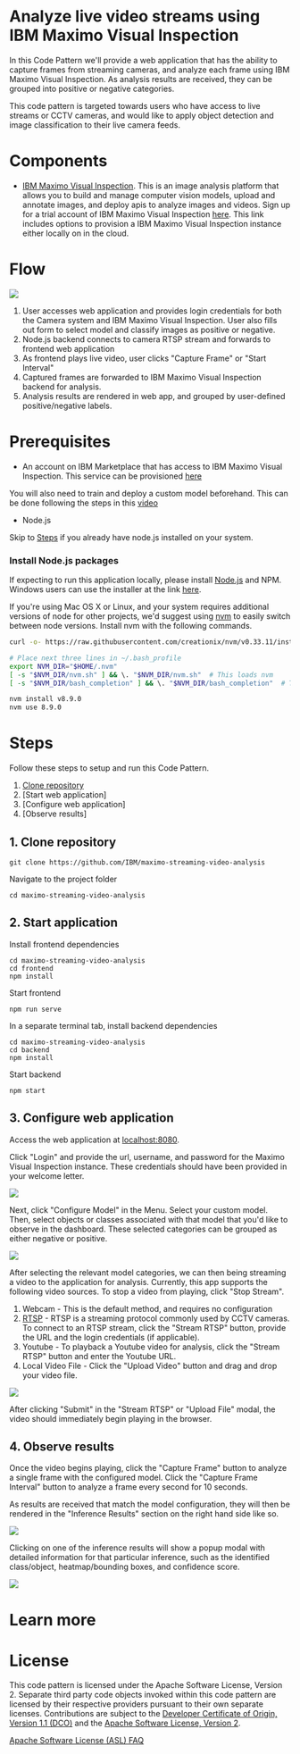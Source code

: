 # Analyze live video streams using IBM Maximo Visual Inspection

In this Code Pattern we'll provide a web application that has the ability to capture frames from streaming cameras, and analyze each frame using IBM Maximo Visual Inspection. As analysis results are received, they can be grouped into positive or negative categories.

This code pattern is targeted towards users who have access to live streams or CCTV cameras, and would like to apply object detection and image classification to their live camera feeds.

<!-- When the reader has completed this Code Pattern, they will understand how to extract information from an IBM Maximo Visual Inspection instance as a CSV file, and how to visualize and filter the data within a web browser. -->

<!-- The intended audience for this Code Pattern -->

#  Components

* [IBM Maximo Visual Inspection](https://www.ibm.com/us-en/marketplace/ibm-powerai-vision). This is an image analysis platform that allows you to build and manage computer vision models, upload and annotate images, and deploy apis to analyze images and videos. Sign up for a trial account of IBM Maximo Visual Inspection [here](https://developer.ibm.com/linuxonpower/deep-learning-powerai/try-powerai/). This link includes options to provision a IBM Maximo Visual Inspection instance either locally on in the cloud.

# Flow

<img src="https://i.imgur.com/islfQZk.png">


1. User accesses web application and provides login credentials for both the Camera system and IBM Maximo Visual Inspection. User also fills out form to select model and classify images as positive or negative.
2. Node.js backend connects to camera RTSP stream and forwards to frontend web application
3. As frontend plays live video, user clicks "Capture Frame" or "Start Interval"
4. Captured frames are forwarded to IBM Maximo Visual Inspection backend for analysis.
5. Analysis results are rendered in web app, and grouped by user-defined positive/negative labels.

# Prerequisites

* An account on IBM Marketplace that has access to IBM Maximo Visual Inspection. This service can be provisioned [here](https://developer.ibm.com/linuxonpower/deep-learning-powerai/vision/access-registration-form/)

You will also need to train and deploy a custom model beforehand. This can be done following the steps in this [video](https://www.youtube.com/watch?v=-gzGuj3B__U)

* Node.js

Skip to [Steps](#maximo-live-analysis) if you already have node.js installed on your system.

### Install Node.js packages

If expecting to run this application locally, please install [Node.js](https://nodejs.org/en/) and NPM. Windows users can use the installer at the link [here](https://nodejs.org/en/download/).

If you're using Mac OS X or Linux, and your system requires additional versions of node for other projects, we'd suggest using [nvm](https://github.com/creationix/nvm) to easily switch between node versions. Install nvm with the following commands.

```bash
curl -o- https://raw.githubusercontent.com/creationix/nvm/v0.33.11/install.sh | bash
```


```bash
# Place next three lines in ~/.bash_profile
export NVM_DIR="$HOME/.nvm"
[ -s "$NVM_DIR/nvm.sh" ] && \. "$NVM_DIR/nvm.sh"  # This loads nvm
[ -s "$NVM_DIR/bash_completion" ] && \. "$NVM_DIR/bash_completion"  # This loads nvm bash_completion
```


```bash
nvm install v8.9.0
nvm use 8.9.0
```


# Steps

Follow these steps to setup and run this Code Pattern.

1. [Clone repository](#1-clone-repository)
2. [Start web application]
3. [Configure web application]
4. [Observe results]
<!-- 5. [Create a Dashboard](#4-create-dashboard) -->

## 1. Clone repository

```
git clone https://github.com/IBM/maximo-streaming-video-analysis
```

Navigate to the project folder
```
cd maximo-streaming-video-analysis
```

## 2. Start application

Install frontend dependencies
```
cd maximo-streaming-video-analysis
cd frontend
npm install
```

Start frontend
```
npm run serve
```

In a separate terminal tab, install backend dependencies
```
cd maximo-streaming-video-analysis
cd backend
npm install
```

Start backend
```
npm start
```

## 3. Configure web application
Access the web application at [localhost:8080](localhost:8080).

Click "Login" and provide the url, username, and password for the Maximo Visual Inspection instance. These credentials should have been provided in your welcome letter.

<img src="https://i.imgur.com/bIiZkvs.png" />

Next, click "Configure Model" in the Menu. Select your custom model. Then, select objects or classes associated with that model that you'd like to observe in the dashboard. These selected categories can be grouped as either negative or positive.

<img src="https://i.imgur.com/MYBSjPC.png" />

After selecting the relevant model categories, we can then being streaming a video to the application for analysis. Currently, this app supports the following video sources. To stop a video from playing, click "Stop Stream".

1. Webcam - This is the default method, and requires no configuration
2. [RTSP](https://en.wikipedia.org/wiki/Real_Time_Streaming_Protocol) - RTSP is a streaming protocol commonly used by CCTV cameras. To connect to an RTSP stream, click the "Stream RTSP" button, provide the URL and the login credentials (if applicable).
3. Youtube - To playback a Youtube video for analysis, click the "Stream RTSP" button and enter the Youtube URL.
4. Local Video File - Click the "Upload Video" button and drag and drop your video file.

<img src="https://i.imgur.com/6lGIkW0.png" />

After clicking "Submit" in the "Stream RTSP" or "Upload File" modal, the video should immediately begin playing in the browser.

## 4. Observe results

Once the video begins playing, click the "Capture Frame" button to analyze a single frame with the configured model. Click the "Capture Frame Interval" button to analyze a frame every second for 10 seconds.

As results are received that match the model configuration, they will then be rendered in the "Inference Results" section on the right hand side like so.

<img src="https://i.imgur.com/irYp14I.png"/>

Clicking on one of the inference results will show a popup modal with detailed information for that particular inference, such as the identified class/object, heatmap/bounding boxes, and confidence score.

<img src="https://i.imgur.com/X0UnZhd.png" />

# Learn more

<!-- * **Watson IOT Platform Code Patterns**: Enjoyed this Code Pattern? Check out our other [Watson IOT Platform Code Patterns](https://developer.ibm.com/?s=Watson+IOT+Platform). -->

<!-- * **Knowledge Center**:Understand how this Python function can load data into  [Watson IOT Platform Analytics](https://www.ibm.com/support/knowledgecenter/en/SSQP8H/iot/analytics/as_overview.html) -->

# License

This code pattern is licensed under the Apache Software License, Version 2.  Separate third party code objects invoked within this code pattern are licensed by their respective providers pursuant to their own separate licenses. Contributions are subject to the [Developer Certificate of Origin, Version 1.1 (DCO)](https://developercertificate.org/) and the [Apache Software License, Version 2](https://www.apache.org/licenses/LICENSE-2.0.txt).

[Apache Software License (ASL) FAQ](https://www.apache.org/foundation/license-faq.html#WhatDoesItMEAN)
